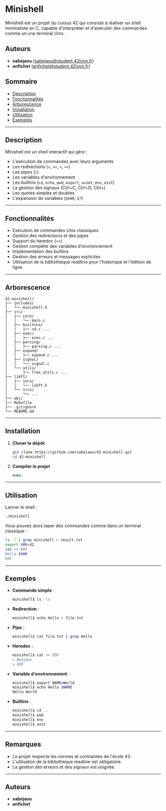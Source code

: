 # Minishell

Minishell est un projet du cursus 42 qui consiste à réaliser un shell minimaliste en C, capable d'interpréter et d'exécuter des commandes comme un vrai terminal Unix.

## Auteurs
- **sabejaou** ([sabejaou@student.42lyon.fr](mailto:sabejaou@student.42lyon.fr))
- **anfichet** ([anfichet@student.42lyon.fr](mailto:anfichet@student.42lyon.fr))

## Sommaire
- [Description](#description)
- [Fonctionnalités](#fonctionnalités)
- [Arborescence](#arborescence)
- [Installation](#installation)
- [Utilisation](#utilisation)
- [Exemples](#exemples)

---

## Description
Minishell est un shell interactif qui gère :
- L'exécution de commandes avec leurs arguments
- Les redirections (`>`, `>>`, `<`, `<<`)
- Les pipes (`|`)
- Les variables d'environnement
- Les builtins (`cd`, `echo`, `pwd`, `export`, `unset`, `env`, `exit`)
- La gestion des signaux (Ctrl+C, Ctrl+D, Ctrl+\)
- Les quotes simples et doubles
- L'expansion de variables (`$VAR`, `$?`)

---

## Fonctionnalités
- Exécution de commandes Unix classiques
- Gestion des redirections et des pipes
- Support du heredoc (`<<`)
- Gestion complète des variables d'environnement
- Implémentation des builtins
- Gestion des erreurs et messages explicites
- Utilisation de la bibliothèque readline pour l'historique et l'édition de ligne

---

## Arborescence
```
42-minishell/
├── includes/
│   └── minishell.h
├── src/
│   ├── core/
│   │   └── main.c
│   ├── builtins/
│   │   ├── cd.c ...
│   ├── exec/
│   │   ├── exec.c ...
│   ├── parsing/
│   │   ├── parsing.c ...
│   ├── expand/
│   │   ├── expand.c ...
│   ├── signal/
│   │   └── signal.c
│   └── utils/
│       ├── free_utils.c ...
├── libft/
│   ├── incs/
│   │   └── libft.h
│   └── srcs/
│       └── ...
├── obj/
├── Makefile
├── .gitignore
└── README.md
```

---

## Installation

1. **Cloner le dépôt**
   ```sh
   git clone https://github.com/sabejaou/42-minishell.git
   cd 42-minishell
   ```
2. **Compiler le projet**
   ```sh
   make
   ```

---

## Utilisation

Lancer le shell :
```sh
./minishell
```

Vous pouvez alors taper des commandes comme dans un terminal classique :
```sh
ls -l | grep minishell > result.txt
export VAR=42
cat << EOF
Hello $VAR
EOF
```

---

## Exemples

- **Commande simple** :
  ```sh
  minishell$ ls -la
  ```
- **Redirection** :
  ```sh
  minishell$ echo Hello > file.txt
  ```
- **Pipe** :
  ```sh
  minishell$ cat file.txt | grep Hello
  ```
- **Heredoc** :
  ```sh
  minishell$ cat << EOF
  > Bonjour
  > EOF
  ```
- **Variable d'environnement** :
  ```sh
  minishell$ export NAME=World
  minishell$ echo Hello $NAME
  Hello World
  ```
- **Builtins** :
  ```sh
  minishell$ cd ..
  minishell$ pwd
  minishell$ env
  minishell$ exit
  ```

---

## Remarques
- Le projet respecte les normes et contraintes de l'école 42.
- L'utilisation de la bibliothèque readline est obligatoire.
- La gestion des erreurs et des signaux est soignée.

---

## Auteurs
- **sabejaou**
- **anfichet**